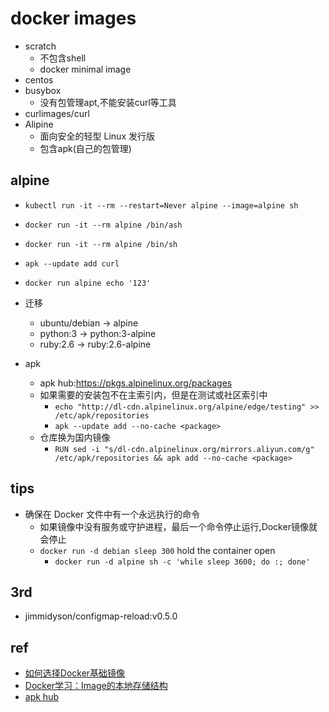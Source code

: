 # docker images

+ scratch
    + 不包含shell
    + docker minimal image
+ centos
+ busybox
    + 没有包管理apt,不能安装curl等工具
+ curlimages/curl
+ Alipine
    + 面向安全的轻型 Linux 发行版
    + 包含apk(自己的包管理)

## alpine

+ `kubectl run -it --rm --restart=Never alpine --image=alpine sh`
+ `docker run -it --rm alpine /bin/ash`
+ `docker run -it --rm alpine /bin/sh` 
+ `apk --update add curl`
+ `docker run alpine echo '123'`

+ 迁移
    + ubuntu/debian -> alpine
    + python:3 -> python:3-alpine
    + ruby:2.6 -> ruby:2.6-alpine

+ apk
    + apk hub:https://pkgs.alpinelinux.org/packages
    + 如果需要的安装包不在主索引内，但是在测试或社区索引中
        + `echo "http://dl-cdn.alpinelinux.org/alpine/edge/testing" >> /etc/apk/repositories`
        + `apk --update add --no-cache <package>`
    + 仓库换为国内镜像
        + `RUN sed -i "s/dl-cdn.alpinelinux.org/mirrors.aliyun.com/g" /etc/apk/repositories && apk add --no-cache <package>`

## tips
+ 确保在 Docker 文件中有一个永远执行的命令
    + 如果镜像中没有服务或守护进程，最后一个命令停止运行,Docker镜像就会停止
    + `docker run -d debian sleep 300` hold the container open
        + `docker run -d alpine sh -c 'while sleep 3600; do :; done'`


## 3rd
+ jimmidyson/configmap-reload:v0.5.0

## ref
+ [如何选择Docker基础镜像](https://blog.csdn.net/nklinsirui/article/details/80967677)
+ [Docker学习：Image的本地存储结构](https://segmentfault.com/a/1190000017579626)
+ [apk hub](https://pkgs.alpinelinux.org/packages)